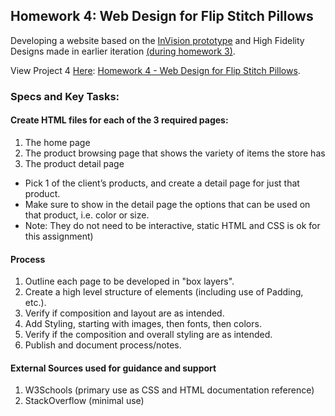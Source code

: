 ## Homework 4: Web Design for Flip Stitch Pillows

Developing a website based on the [InVision prototype](https://invis.io/5ZG19FPHVTU) and High Fidelity Designs made in earlier iteration [(during homework 3)](https://invis.io/5ZG19FPHVTU).

View Project 4 [Here](http://arshin.me/PUI-Labs/homework_4): [Homework 4 - Web Design for Flip Stitch Pillows](http://arshin.me/PUI-Labs/homework_4).

### Specs and Key Tasks:

#### Create HTML files for each of the 3 required pages:
1. The home page
2. The product browsing page that shows the variety of items the store has
3. The product detail page  
  - Pick 1  of the client’s products, and create a detail page for just that product.
  - Make sure to show in the detail page the options that can be used on that product, i.e. color or size.
  - Note: They do not need to be interactive, static HTML and CSS is ok for this assignment)

#### Process

1. Outline each page to be developed in "box layers".
2. Create a high level structure of elements (including use of Padding, etc.).
3. Verify if composition and layout are as intended.
4. Add Styling, starting with images, then fonts, then colors.
5. Verify if the composition and overall styling are as intended.
6. Publish and document process/notes.

#### External Sources used for guidance and support

1. W3Schools (primary use as CSS and HTML documentation reference)
2. StackOverflow (minimal use)

